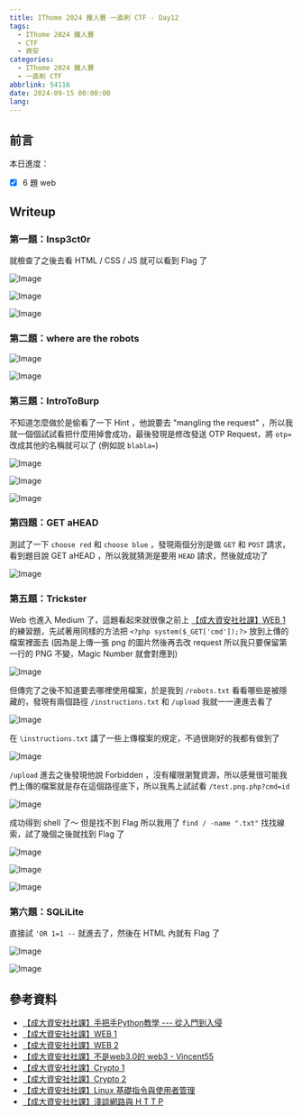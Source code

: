 ```yaml
---
title: IThome 2024 鐵人賽 一直刷 CTF - Day12
tags:
  - IThome 2024 鐵人賽
  - CTF
  - 資安
categories:
  - IThome 2024 鐵人賽
  - 一直刷 CTF
abbrlink: 54116
date: 2024-09-15 00:00:00
lang:
---
```


## 前言

本日進度：

- [x] 6 題 web

<!--more-->

## Writeup

### 第一題：Insp3ct0r

就檢查了之後去看 HTML / CSS / JS 就可以看到 Flag 了

![Image](https://i.imgur.com/k9RJlGr.png)

![Image](https://i.imgur.com/wJffCI5.png)

![Image](https://i.imgur.com/xkbMeoV.png)

### 第二題：where are the robots

![Image](https://i.imgur.com/nkhmhQ3.png)

![Image](https://i.imgur.com/TBNwSwt.png)

### 第三題：IntroToBurp

不知道怎麼做於是偷看了一下 Hint ，他說要去 "mangling the request" ，所以我就一個個試試看把什麼用掉會成功，最後發現是修改發送 OTP Request，將 `otp=` 改成其他的名稱就可以了 (例如說 `blabla=`)

![Image](https://i.imgur.com/1UoXskU.png)

![Image](https://i.imgur.com/4SKGuFY.png)

![Image](https://i.imgur.com/xXrBmGT.png)

### 第四題：GET aHEAD

測試了一下 `choose red` 和 `choose blue` ，發現兩個分別是做 `GET` 和 `POST` 請求，看到題目說 GET aHEAD ，所以我就猜測是要用 `HEAD` 請求，然後就成功了

![Image](https://i.imgur.com/YL5YuTt.png)

### 第五題：Trickster

Web 也進入 Medium 了，這題看起來就很像之前上 [【成大資安社社課】WEB 1](https://youtu.be/N60VGmhfhy0?list=PLFFwfkaPB2mra818QJIiPJtXFShdndl9z) 的練習題，先試著用同樣的方法把 `<?php system($_GET['cmd']);?>` 放到上傳的檔案裡面去 (因為是上傳一張 png 的圖片然後再去改 request 所以我只要保留第一行的 PNG 不變，Magic Number 就會對應到)

![Image](https://i.imgur.com/8Yri1Io.png)

但傳完了之後不知道要去哪裡使用檔案，於是我到 `/robots.txt` 看看哪些是被隱藏的，發現有兩個路徑 `/instructions.txt` 和 `/upload` 我就一一連進去看了

![Image](https://i.imgur.com/6ZlDJOK.png)

在 `\instructions.txt` 講了一些上傳檔案的規定，不過很剛好的我都有做到了

![Image](https://i.imgur.com/HGjRYBM.png)

`/upload` 進去之後發現他說 Forbidden ，沒有權限瀏覽資源，所以感覺很可能我們上傳的檔案就是存在這個路徑底下，所以我馬上試試看 `/test.png.php?cmd=id`

![Image](https://i.imgur.com/aCX3Tno.png)

成功得到 shell 了～ 但是找不到 Flag 所以我用了 `find / -name ".txt"` 找找線索，試了幾個之後就找到 Flag 了

![Image](https://i.imgur.com/GNyxRWU.png)

![Image](https://i.imgur.com/A0fafL4.png)

![Image](https://i.imgur.com/tcInORo.png)

### 第六題：SQLiLite

直接試 `'OR 1=1 --` 就進去了，然後在 HTML 內就有 Flag 了

![Image](https://i.imgur.com/5sMkH90.png)

![Image](https://i.imgur.com/m6Ttwyb.png)

## 參考資料

- [【成大資安社社課】手把手Python教學 --- 從入門到入侵](https://youtu.be/-cMOv9QudOk?list=PLFFwfkaPB2mra818QJIiPJtXFShdndl9z)
- [【成大資安社社課】WEB 1](https://youtu.be/N60VGmhfhy0?list=PLFFwfkaPB2mra818QJIiPJtXFShdndl9z)
- [【成大資安社社課】WEB 2](https://youtu.be/PqydmB-IoYc?list=PLFFwfkaPB2mra818QJIiPJtXFShdndl9z)
- [【成大資安社社課】不是web3.0的 web3 - Vincent55](https://youtu.be/xjnAnrfApJo?list=PLFFwfkaPB2mqsfIQvdoT6xc0CziXhmrEV)
- [【成大資安社社課】Crypto 1](https://youtu.be/nVXA9S9Y07M?list=PLFFwfkaPB2mra818QJIiPJtXFShdndl9z)
- [【成大資安社社課】Crypto 2](https://youtu.be/LtWiQxbMjwg?list=PLFFwfkaPB2mra818QJIiPJtXFShdndl9z)
- [【成大資安社社課】Linux 基礎指令與使用者管理](https://youtu.be/8WVrUqjBsRE?list=PLFFwfkaPB2mra818QJIiPJtXFShdndl9z)
- [【成大資安社社課】淺談網路與 H T T P](https://youtu.be/pNhHXhPkNcE?list=PLFFwfkaPB2mra818QJIiPJtXFShdndl9z)
